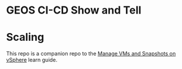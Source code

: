 # GEOS CI-CD Show and Tell
# Scaling

This repo is a companion repo to the [Manage VMs and Snapshots on vSphere](https://learn.hashicorp.com/tutorials/terraform/vsphere-provider?utm_source=WEBSITE&utm_medium=GITHUB)  learn guide.
